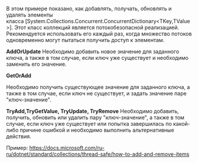 В этом примере показано, как добавлять, получать, обновлять и удалять элементы класса [System.Collections.Concurrent.ConcurrentDictionary<TKey,TValue>]. Этот класс коллекций является потокобезопасной реализацией. Рекомендуется использовать его каждый раз, когда множество потоков одновременно могут пытаться получить доступ к элементам.

**AddOrUpdate**
Необходимо добавить новое значение для заданного ключа, а также в том случае, если ключ уже существует и необходимо заменить его значение.

**GetOrAdd**

Необходимо получить существующее значение для заданного ключа, а также в том случае, если ключ не существует, и задать значение паре "ключ-значение".

**TryAdd,TryGetValue, TryUpdate, TryRemove**
Необходимо добавить, получить, обновить или удалить пару "ключ-значение", а также в том случае, если ключ уже существует или попытка завершилась по какой-либо причине ошибкой и необходимо выполнить альтернативные действия.

Пример:
https://docs.microsoft.com/ru-ru/dotnet/standard/collections/thread-safe/how-to-add-and-remove-items

     